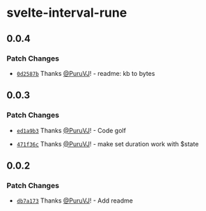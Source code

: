 # svelte-interval-rune

## 0.0.4

### Patch Changes

- [`0d2587b`](https://github.com/PuruVJ/svelte-interval/commit/0d2587bbcc12d7ee5527b60969c2815a056a5d0d) Thanks [@PuruVJ](https://github.com/PuruVJ)! - readme: kb to bytes

## 0.0.3

### Patch Changes

- [`ed1a9b3`](https://github.com/PuruVJ/svelte-interval/commit/ed1a9b34a41e3857c7e53bd0884307e253910420) Thanks [@PuruVJ](https://github.com/PuruVJ)! - Code golf

- [`471f36c`](https://github.com/PuruVJ/svelte-interval/commit/471f36cb5ee2b0f61d49608a98ca6c33b88097a1) Thanks [@PuruVJ](https://github.com/PuruVJ)! - make set duration work with $state

## 0.0.2

### Patch Changes

- [`db7a173`](https://github.com/PuruVJ/svelte-interval/commit/db7a17398443cfcc39a226029dc21721e658e05f) Thanks [@PuruVJ](https://github.com/PuruVJ)! - Add readme
